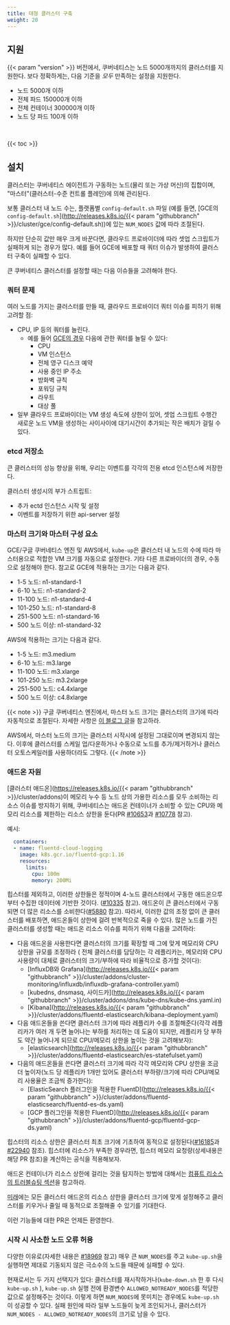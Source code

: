 ```yaml
---
title: 대형 클러스터 구축
weight: 20
---
```


## 지원

{{< param "version" >}} 버전에서, 쿠버네티스는 노드 5000개까지의 클러스터를 지원한다. 보다 정확하게는, 다음 기준을 *모두* 만족하는 설정을 지원한다.

* 노드 5000개 이하
* 전체 파드 150000개 이하
* 전체 컨테이너 300000개 이하
* 노드 당 파드 100개 이하

<br>

{{< toc >}}

## 설치

클러스터는 쿠버네티스 에이전트가 구동하는 노드(물리 또는 가상 머신)의 집합이며, "마스터"(클러스터-수준 컨트롤 플레인)에 의해 관리된다.

보통 클러스터 내 노드 수는, 플랫폼별 `config-default.sh` 파일 (예를 들면, [GCE의 `config-default.sh`](http://releases.k8s.io/{{< param "githubbranch" >}}/cluster/gce/config-default.sh))에 있는 `NUM_NODES` 값에 따라 조절된다.

하지만 단순히 값만 매우 크게 바꾼다면, 클라우드 프로바이더에 따라 셋업 스크립트가 실패하게 되는 경우가 많다. 예를 들어 GCE에 배포할 때 쿼터 이슈가 발생하여 클러스터 구축이 실패할 수 있다.

큰 쿠버네티스 클러스터를 설정할 때는 다음 이슈들을 고려해야 한다.

### 쿼터 문제

여러 노드를 가지는 클러스터를 만들 때, 클라우드 프로바이더 쿼터 이슈를 피하기 위해 고려할 점:

* CPU, IP 등의 쿼터를 늘린다.
  * 예를 들어 [GCE의 경우](https://cloud.google.com/compute/docs/resource-quotas) 다음에 관한 쿼터를 늘릴 수 있다:
    * CPU
    * VM 인스턴스
    * 전체 영구 디스크 예약
    * 사용 중인 IP 주소
    * 방화벽 규칙
    * 포워딩 규칙
    * 라우트
    * 대상 풀
* 일부 클라우드 프로바이더는 VM 생성 속도에 상한이 있어, 셋업 스크립트 수행간 새로운 노드 VM을 생성하는 사이사이에 대기시간이 추가되는 작은 배치가 걸릴 수 있다.

### etcd 저장소

큰 클러스터의 성능 향상을 위해, 우리는 이벤트를 각각의 전용 etcd 인스턴스에 저장한다.

클러스터 생성시의 부가 스트립트:

* 추가 ectd 인스턴스 시작 및 설정
* 이벤트를 저장하기 위한 api-server 설정

### 마스터 크기와 마스터 구성 요소

GCE/구글 쿠버네티스 엔진 및 AWS에서, `kube-up`은 클러스터 내 노드의 수에 따라 마스터용으로 적합한 VM 크기를 자동으로 설정한다.
기타 다른 프로바이더의 경우, 수동으로 설정해야 한다. 참고로 GCE에 적용하는 크기는 다음과 같다.

* 1-5 노드: n1-standard-1
* 6-10 노드: n1-standard-2
* 11-100 노드: n1-standard-4
* 101-250 노드: n1-standard-8
* 251-500 노드: n1-standard-16
* 500 노드 이상: n1-standard-32

AWS에 적용하는 크기는 다음과 같다.

* 1-5 노드: m3.medium
* 6-10 노드: m3.large
* 11-100 노드: m3.xlarge
* 101-250 노드: m3.2xlarge
* 251-500 노드: c4.4xlarge
* 500 노드 이상: c4.8xlarge

{{< note >}}
구글 쿠버네티스 엔진에서, 마스터 노드 크기는 클러스터의 크기에 따라 자동적으로 조절된다.
자세한 사항은 [이 블로그 글](https://cloudplatform.googleblog.com/2017/11/Cutting-Cluster-Management-Fees-on-Google-Kubernetes-Engine.html)을 참고하라.

AWS에서, 마스터 노드의 크기는 클러스터 시작시에 설정된 그대로이며 변경되지 않는다. 이후에 클러스터를 스케일 업/다운하거나 수동으로 노드를 추가/제거하거나 클러스터 오토스케일러를 사용하더라도 그렇다.
{{< /note >}}

### 애드온 자원
[클러스터 애드온](https://releases.k8s.io/{{< param "githubbranch" >}}/cluster/addons)이 메모리 누수 등 노드 상의 가용한 리소스를 모두 소비하는 리소스 이슈를 방지하기 위해, 쿠버네티스는 애드온 컨테이너가 소비할 수 있는 CPU와 메모리 리소스를 제한하는 리소스 상한을 둔다(PR [#10653](http://pr.k8s.io/10653/files)과 [#10778](http://pr.k8s.io/10778/files) 참고). 

예시:

```yaml
  containers:
  - name: fluentd-cloud-logging
    image: k8s.gcr.io/fluentd-gcp:1.16
    resources:
      limits:
        cpu: 100m
        memory: 200Mi
```

힙스터를 제외하고, 이러한 상한들은 정적이며 4-노드 클러스터에서 구동한 애드온으루부터 수집한 데이터에 기반한 것이다.
([#10335](http://issue.k8s.io/10335#issuecomment-117861225) 참고). 애드온이 큰 클러스터에서 구동되면 더 많은 리소스를 소비한다([#5880](http://issue.k8s.io/5880#issuecomment-113984085) 참고). 따라서, 이러한 값의 조정 없이 큰 클러스터를 배포하면, 애드온들이 상한에 걸려 반복적으로 죽을 수 있다. 많은 노드를 가진 클러스터를 생성할 때는 애드온 리소스 이슈를 피하기 위해 다음을 고려하라:
* 다음 애드온을 사용한다면 클러스터의 크기를 확장할 때 그에 맞게 메모리와 CPU 상한을 규모를 조정하라 ( 전체 클러스터를 담당하는 각 레플리카는, 메모리와 CPU 사용량이 대체로 클러스터의 크기/부하에 따라 비율적으로 증가할 것이다):
  * [InfluxDB와 Grafana](http://releases.k8s.io/{{< param "githubbranch" >}}/cluster/addons/cluster-monitoring/influxdb/influxdb-grafana-controller.yaml)
  * [kubedns, dnsmasq, 사이드카](http://releases.k8s.io/{{< param "githubbranch" >}}/cluster/addons/dns/kube-dns/kube-dns.yaml.in)
  * [Kibana](http://releases.k8s.io/{{< param "githubbranch" >}}/cluster/addons/fluentd-elasticsearch/kibana-deployment.yaml)
* 다음 애드온들을 쓴다면 클러스터 크기에 따라 레플리카 수를 조절해준다(각각 레플리카가 여러 개 두면 늘어나는 부하를 처리하는 데 도움이 되지만, 레플리카 당 부하도 약간 늘어나게 되므로 CPU/메모리 상한을 높이는 것을 고려해보자):
  * [elasticsearch](http://releases.k8s.io/{{< param "githubbranch" >}}/cluster/addons/fluentd-elasticsearch/es-statefulset.yaml)
* 다음의 애드온들을 쓴다면 클러스터 크기에 따라 각각 메모리와 CPU 상한을 조금 더 높이자(노드 당 레플리카 1개만 있어도 클러스터 부하량/크기에 따라 CPU/메모리 사용율은 조금씩 증가한다):
  * [ElasticSearch 플러그인을 적용한 FluentD](http://releases.k8s.io/{{< param "githubbranch" >}}/cluster/addons/fluentd-elasticsearch/fluentd-es-ds.yaml)
  * [GCP 플러그인을 적용한 FluentD](http://releases.k8s.io/{{< param "githubbranch" >}}/cluster/addons/fluentd-gcp/fluentd-gcp-ds.yaml)

힙스터의 리소스 상한은 클러스터 최초 크기에 기초하여 동적으로 설정된다([#16185](http://issue.k8s.io/16185)과
 [#22940](http://issue.k8s.io/22940) 참조). 힙스터에 리소스가 부족한 경우라면, 힙스터 메모리 요청량(상세내용은 해당 PR 참조)을 계산하는 공식을 적용해보자.

애드온 컨테이너가 리소스 상한에 걸리는 것을 탐지하는 방법에 대해서는 [컴퓨트 리소스의 트러블슈팅 섹션](/docs/concepts/configuration/manage-compute-resources-container/#troubleshooting)을 참고하라.

[미래](http://issue.k8s.io/13048)에는 모든 클러스터 애드온의 리소스 상한을 클러스터 크기에 맞게 설정해주고 클러스터를 키우거나 줄일 때 동적으로 조절해줄 수 있기를 기대한다.

이런 기능들에 대한 PR은 언제든 환영한다.

### 시작 시 사소한 노드 오류 허용

다양한 이유로(자세한 내용은 [#18969](https://github.com/kubernetes/kubernetes/issues/18969) 참고) 매우 큰 `NUM_NODES`를 주고 `kube-up.sh`을 실행하면 제대로 기동되지 않은 극소수의 노드들 때문에 실패할 수 있다.

현재로서는 두 가지 선택지가 있다: 클러스터를 재시작하거나(`kube-down.sh` 한 후 다시 `kube-up.sh` ), `kube-up.sh` 실행 전에 환경변수 `ALLOWED_NOTREADY_NODES`를 적당한 값으로 설정해주는 것이다. 이렇게 하면 `NUM_NODES`에 못미치는 경우에도 `kube-up.sh`이 성공할 수 있다. 실패 원인에 따라 일부 노드들이 늦게 조인되거나, 클러스터가 `NUM_NODES - ALLOWED_NOTREADY_NODES`의 크기로 남을 수 있다.
